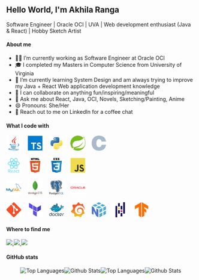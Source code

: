## Hello World, I'm Akhila Ranga
Software Engineer | Oracle OCI | UVA | Web development enthusiast (Java & React) | Hobby Sketch Artist

#### About me
- 👩‍💻 I’m currently working as Software Engineer at Oracle OCI
- 🎓 I completed my Masters in Computer Science from University of Virginia
- 🌱 I’m currently learning System Design and am always trying to improve my Java + React Web application development knowledge
- 👯 I can collaborate on anything fun/inspiring/meaningful
- 💬 Ask me about React, Java, OCI, Novels, Sketching/Painting, Anime
- 😄 Pronouns: She/Her
- 💖 Reach out to me on LinkedIn for a coffee chat
  
#### What I code with
<pre>
<img src="https://raw.githubusercontent.com/devicons/devicon/master/icons/java/java-original.svg" alt="java" width="40" height="40"/>  <img src="https://raw.githubusercontent.com/devicons/devicon/master/icons/typescript/typescript-original.svg" alt="typescript" width="40" height="40"/>  <img src="https://raw.githubusercontent.com/devicons/devicon/master/icons/python/python-original.svg" alt="python" width="40" height="40"/>  <img src="https://raw.githubusercontent.com/devicons/devicon/master/icons/spring/spring-original.svg" alt="spring" width="40" height="40"/>  <img src="https://raw.githubusercontent.com/devicons/devicon/master/icons/c/c-original.svg" alt="c" width="40" height="40"/>  
  
<img src="https://raw.githubusercontent.com/devicons/devicon/master/icons/react/react-original-wordmark.svg" alt="react" width="40" height="40"/>  <img src="https://raw.githubusercontent.com/devicons/devicon/master/icons/html5/html5-original-wordmark.svg" alt="html5" width="40" height="40"/>  <img src="https://raw.githubusercontent.com/devicons/devicon/master/icons/css3/css3-original-wordmark.svg" alt="css3" width="40" height="40"/>  <img src="https://raw.githubusercontent.com/devicons/devicon/master/icons/javascript/javascript-original.svg" alt="javascript" width="40" height="40"/>  
  
<img src="https://raw.githubusercontent.com/devicons/devicon/master/icons/mysql/mysql-original-wordmark.svg" alt="mysql" width="40" height="40"/>  <img src="https://raw.githubusercontent.com/devicons/devicon/master/icons/mongodb/mongodb-original-wordmark.svg" alt="mongodb" width="40" height="40"/>  <img src="https://raw.githubusercontent.com/devicons/devicon/master/icons/postgresql/postgresql-original-wordmark.svg" alt="postgresql" width="40" height="40"/>  <img src="https://raw.githubusercontent.com/devicons/devicon/master/icons/oracle/oracle-original.svg" alt="oracle" width="40" height="40"/>  
  
<img src="https://raw.githubusercontent.com/devicons/devicon/master/icons/git/git-original.svg" alt="git" width="40" height="40"/>  <img src="https://raw.githubusercontent.com/devicons/devicon/master/icons/terraform/terraform-original.svg" alt="terraform" width="40" height="40"/>  <img src="https://raw.githubusercontent.com/devicons/devicon/master/icons/docker/docker-original-wordmark.svg" alt="docker" width="40" height="40"/>  <img src="https://raw.githubusercontent.com/devicons/devicon/master/icons/grafana/grafana-original.svg" alt="grafana" width="40" height="40"/>  <img src="https://raw.githubusercontent.com/devicons/devicon/master/icons/numpy/numpy-original.svg" alt="numpy" width="40" height="40"/>  <img src="https://raw.githubusercontent.com/devicons/devicon/2ae2a900d2f041da66e950e4d48052658d850630/icons/pandas/pandas-original.svg" alt="pandas" width="40" height="40"/>  <img src="https://raw.githubusercontent.com/devicons/devicon/master/icons/tensorflow/tensorflow-original.svg" alt="tensorflow" width="40" height="40"/></pre>

#### Where to find me
<a href="https://www.linkedin.com/in/akhilaranga">
  <img src="https://img.shields.io/badge/LinkedIn-0077B5?style=for-the-badge&logo=linkedin&logoColor=white" />
</a>
<a href="akhilandeshwari.ranga@gmail.com">
  <img src="https://img.shields.io/badge/Gmail-D14836?style=for-the-badge&logo=gmail&logoColor=white" />
</a>
<a href="https://blog.akhilascache.com">
  <img src="https://img.shields.io/badge/Hashnode-2962FF?style=for-the-badge&logo=hashnode&logoColor=white" />
</a>

#### GitHub stats
<div style="display: flex; align-items: center; justify-content: center;">
  <img src="https://github-readme-stats.vercel.app/api/top-langs?username=AkhilaRanga&layout=compact&theme=catppuccin_latte#gh-light-mode-only" alt="Top Languages" />
  <img src="https://github-readme-stats.vercel.app/api?username=AkhilaRanga&hide=stars,issues,contribs&rank_icon=github&include_all_commits=true&theme=catppuccin_latte#gh-light-mode-only" alt="Github Stats" />
  <img src="https://github-readme-stats.vercel.app/api/top-langs?username=AkhilaRanga&layout=compact&theme=react#gh-dark-mode-only" alt="Top Languages" />
  <img src="https://github-readme-stats.vercel.app/api?username=AkhilaRanga&hide=stars,issues,contribs&rank_icon=github&include_all_commits=true&theme=react#gh-dark-mode-only" alt="Github Stats" />
</div>
